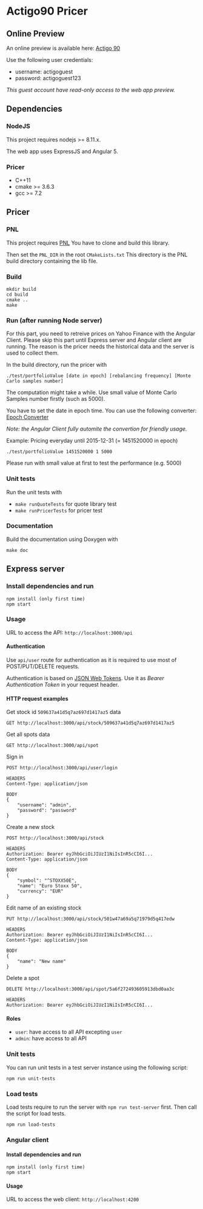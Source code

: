 # Actigo90 Pricer

## Online Preview

An online preview is available here:
[Actigo 90](https://www.actigo90.trade)

Use the following user credentials:
- username: actigoguest
- password: actigoguest123

*This guest account have read-only access to the web app preview.*

## Dependencies

### NodeJS

This project requires nodejs >= 8.11.x.

The web app uses ExpressJS and Angular 5.

### Pricer

- C++11
- cmake >= 3.6.3
- gcc >= 7.2

## Pricer

### PNL

This project requires [PNL](https://github.com/pnlnum/pnl)
You have to clone and build this library.

Then set the `PNL_DIR` in the root `CMakeLists.txt`
This directory is the PNL build directory containing the lib file.

### Build

```
mkdir build
cd build
cmake ..
make
```

### Run (after running Node server)

For this part, you need to retreive prices on Yahoo Finance with the Angular
Client. Please skip this part until Express server and Angular client are
running. The reason is the pricer needs the historical data and the server is
used to collect them.

In the build directory, run the pricer with
```
./test/portfolioValue [date in epoch] [rebalancing frequency] [Monte Carlo samples number]
```
The computation might take a while. Use small value of Monte Carlo Samples
number firstly (such as 5000).

You have to set the date in epoch time. You can use the following converter:
[Epoch Converter](https://www.epochconverter.com)

*Note: the Angular Client fully automite the convertion for friendly usage.*

Example: Pricing everyday until 2015-12-31 (= 1451520000 in epoch)
```
./test/portfolioValue 1451520000 1 5000
```
Please run with small value at first to test the performance (e.g. 5000)

### Unit tests

Run the unit tests with
- `make runQuoteTests` for quote library test
- `make runPricerTests` for pricer test

### Documentation

Build the documentation using Doxygen with
```
make doc
```

## Express server

### Install dependencies and run

```
npm install (only first time)
npm start
```

### Usage

URL to access the API: `http://localhost:3000/api`

#### Authentication

Use ``api/user`` route for authentication as it is required to use most of POST/PUT/DELETE requests.

Authentication is based on [JSON Web Tokens](https://jwt.io). Use it as *Bearer Authentication Token* in your request header.

#### HTTP request examples

Get stock id `509637a41d5q7az697d1417az5` data
```
GET http://localhost:3000/api/stock/509637a41d5q7az697d1417az5
```

Get all spots data
```
GET http://localhost:3000/api/spot
```

Sign in
```
POST http://localhost:3000/api/user/login

HEADERS
Content-Type: application/json

BODY
{
    "username": "admin",
    "password": "password"
}
```

Create a new stock
```
POST http://localhost:3000/api/stock

HEADERS
Authorization: Bearer eyJhbGciOiJIUzI1NiIsInR5cCI6I...
Content-Type: application/json

BODY
{
    "symbol": "^STOXX50E",
    "name": "Euro Stoxx 50",
    "currency": "EUR"
}
```

Edit name of an existing stock
```
PUT http://localhost:3000/api/stock/501w47a69a5q71979d5q417edw

HEADERS
Authorization: Bearer eyJhbGciOiJIUzI1NiIsInR5cCI6I...
Content-Type: application/json

BODY
{
    "name": "New name"
}
```

Delete a spot
```
DELETE http://localhost:3000/api/spot/5a6f272493605913dbd0aa3c

HEADERS
Authorization: Bearer eyJhbGciOiJIUzI1NiIsInR5cCI6I...
```

#### Roles

- ``user``: have access to all API excepting ``user``
- ``admin``: have access to all API

### Unit tests

You can run unit tests in a test server instance using the following script:
```
npm run unit-tests
```

### Load tests

Load tests require to run the server with `npm run test-server` first.
Then call the script for load tests.
```
npm run load-tests
```

### Angular client

#### Install dependencies and run

```
npm install (only first time)
npm start
```

#### Usage

URL to access the web client: `http://localhost:4200`
